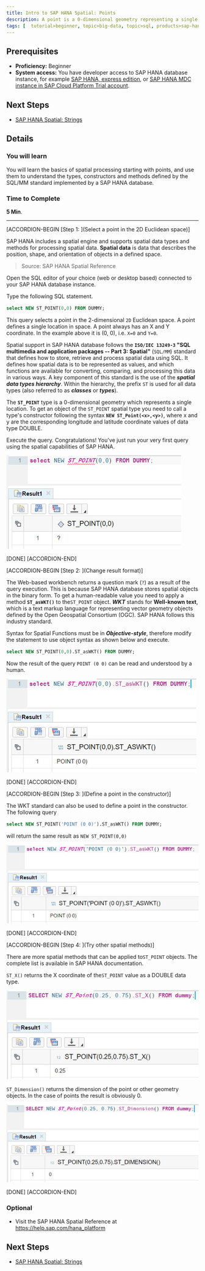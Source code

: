 ```yaml
---
title: Intro to SAP HANA Spatial: Points
description: A point is a 0-dimensional geometry representing a single location
tags: [  tutorial>beginner, topic>big-data, topic>sql, products>sap-hana, products>sap-hana\,-express-edition ]
---
```

## Prerequisites  
- **Proficiency:** Beginner
- **System access:** You have developer access to SAP HANA database instance, for example [SAP HANA, express edition](http://www.sap.com/developer/topics/sap-hana-express.html), or [SAP HANA MDC instance in SAP Cloud Platform Trial account](http://www.sap.com/developer/tutorials/hana-web-development-workbench.html).

## Next Steps
- [SAP HANA Spatial: Strings](http://www.sap.com/developer/tutorials/hana-spatial-intro2-string.html)

## Details
### You will learn  
You will learn the basics of spatial processing starting with points, and use them to understand the types, constructors and methods defined by the SQL/MM standard implemented by a SAP HANA database.

### Time to Complete
**5 Min**.

---

[ACCORDION-BEGIN [Step 1: ](Select a point in the 2D Euclidean space)]

SAP HANA includes a spatial engine and supports spatial data types and methods for processing spatial data. **Spatial data** is data that describes the position, shape, and orientation of objects in a defined space.

>Source: SAP HANA Spatial Reference

Open the SQL editor of your choice (web or desktop based) connected to your SAP HANA database instance.

Type the following SQL statement.
```sql
select NEW ST_POINT(0,0) FROM DUMMY;
```

This query selects a point in the 2-dimensional `2D` Euclidean space. A point defines a single location in space. A point always has an X and Y coordinate. In the example above it is (0, 0), i.e. `X=0` and `Y=0`.

Spatial support in SAP HANA database follows the **`ISO/IEC 13249-3` "SQL multimedia and application packages -- Part 3: Spatial"** (`SQL/MM`) standard that defines how to store, retrieve and process spatial data using SQL. It defines how spatial data is to be represented as values, and which functions are available for converting, comparing, and processing this data in various ways. A key component of this standard is the use of the ___spatial data types hierarchy___. Within the hierarchy, the prefix `ST` is used for all data types (also referred to as ___classes___ or ___types___).

The **`ST_POINT`** type is a 0-dimensional geometry which represents a single location. To get an object of the `ST_POINT` spatial type you need to call a type's constructor following the syntax **`NEW ST_Point(<x>,<y>)`**, where x and y are the corresponding longitude and latitude coordinate values of data type DOUBLE.



Execute the query. Congratulations! You've just run your very first query using the spatial capabilities of SAP HANA.

![Select a point](spatial0101.jpg)

[DONE]
[ACCORDION-END]

[ACCORDION-BEGIN [Step 2: ](Change result format)]

The Web-based workbench returns a question mark (`?`) as a result of the query execution. This is because SAP HANA database stores spatial objects in the binary form. To get a human-readable value you need to apply a method **`ST_asWKT()`** to the`ST_POINT` object. ___WKT___ stands for **Well-known text**, which is a text markup language for representing vector geometry objects defined by the Open Geospatial Consortium (OGC). SAP HANA follows this industry standard.

Syntax for Spatial Functions must be in ___Objective-style___, therefore modify the statement to use object syntax as shown below and execute.

```sql
select NEW ST_POINT(0,0).ST_asWKT() FROM DUMMY;
```

Now the result of the query `POINT (0 0)` can be read and understood by a human.

![Select a point as WKT](spatial0102.jpg)

[DONE]
[ACCORDION-END]

[ACCORDION-BEGIN [Step 3: ](Define a point in the constructor)]

The WKT standard can also be used to define a point in the constructor. The following query

```sql
select NEW ST_POINT('POINT (0 0)').ST_asWKT() FROM DUMMY;
```

will return the same result as `NEW ST_POINT(0,0)`

![Select a point as WKT defined as WKT](spatial0103.jpg)

[DONE]
[ACCORDION-END]

[ACCORDION-BEGIN [Step 4: ](Try other spatial methods)]

There are more spatial methods that can be applied to`ST_POINT` objects. The complete list is available in SAP HANA documentation.

`ST_X()` returns the X coordinate of the`ST_POINT` value as a DOUBLE data type.

![Return X](spatial0104.jpg)

`ST_Dimension()` returns the dimension of the point or other geometry objects. In the case of points the result is obviously 0.

![Return dimension](spatial0105.jpg)

[DONE]
[ACCORDION-END]


### Optional
- Visit the SAP HANA Spatial Reference at https://help.sap.com/hana_platform

## Next Steps
- [SAP HANA Spatial: Strings](http://www.sap.com/developer/tutorials/hana-spatial-intro2-string.html)
